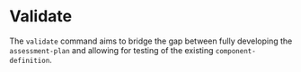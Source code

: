 # Validate

The `validate` command aims to bridge the gap between fully developing the `assessment-plan` and allowing for testing of the existing `component-definition`.